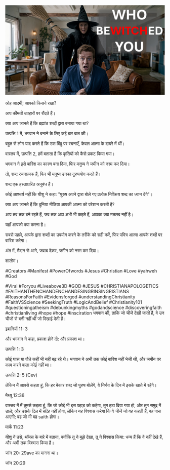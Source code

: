 ![Video cover image](../cover.jpeg "cover-photo")

ओह आदमी; आपको किसने रखा?

आप कीमती उपहारों पर रौंदते हैं।

क्या आप जानते हैं कि ब्रह्मांड शब्दों द्वारा बनाया गया था?

उत्पत्ति 1 में, भगवान ने बनाने के लिए कई बार बात की।

बहुत से लोग याद करते हैं कि उस बिंदु पर रचनाएँ, केवल आत्मा के दायरे में थीं।

वास्तव में, उत्पत्ति 2, हमें बताता है कि कृतियों को कैसे प्रकट किया गया।

भगवान ने इसे बारिश का कारण बना दिया, फिर मनुष्य ने जमीन को नरम कर दिया।

तो, शब्द रचनात्मक हैं, फिर भी मनुष्य उनका दुरुपयोग करते हैं।

शब्द एक हस्ताक्षरित अनुबंध हैं।

कोई आश्चर्य नहीं कि यीशु ने कहा: "पुरुष अपने द्वारा बोले गए प्रत्येक निष्क्रिय शब्द का ध्यान देंगे"।

क्या आप जानते हैं कि दुनिया मीडिया आपकी आत्मा को परेशान करती है?

आप तब तक बने रहते हैं, जब तक आप अभी भी कहते हैं, आपका क्या मतलब नहीं है।

यहाँ आपको क्या करना है।

सबसे पहले, आपके द्वारा शब्दों का उपयोग करने के तरीके को सही करें, फिर पवित्र आत्मा आपके शब्दों पर बारिश करेगा।

अंत में, मैदान से आगे, जवाब देकर, जमीन को नरम कर दिया।

शालोम।


#Creators #Manifest #PowerOfwords #Jesus #Christian #Love #yahweh #God

#Viral #Foryou #Liveabove3D #GOD #JESUS ​​#CHRISTIANAPOLOGETICS #FAITHANTHENCHANDENCHANDESINGRINSINGRISTIANS #ReasonsForFaith #Evidensforgod #understandingChristianity #FaithVSScience #SeekingTruth #LogicAndBelief #Christianity101 #questioningatheism #debunkingmyths #godandscience #discoveringfaith #christianliving #hope #hope #insciration  भगवान की, ताकि जो चीजें देखी जाती हैं, वे उन चीजों से बनी नहीं थीं जो दिखाई देती हैं।


इब्रानियों 11: 3

और भगवान ने कहा, प्रकाश होने दो: और प्रकाश था।

उत्पत्ति 1: 3

कोई घास या पौधे कहीं भी नहीं बढ़ रहे थे। भगवान ने अभी तक कोई बारिश नहीं भेजी थी, और जमीन पर काम करने वाला कोई नहीं था।

उत्पत्ति 2: 5 (Cev)

लेकिन मैं आपसे कहता हूं, कि हर बेकार शब्द जो पुरुष बोलेंगे, वे निर्णय के दिन में इसके खाते में रहेंगे।

मैथ्यू 12:36

वास्तव में मैं तुमसे कहता हूं, कि जो कोई भी इस पहाड़ को कहेगा, तुम हटा दिया गया हो, और तुम समुद्र में डाले; और उसके दिल में संदेह नहीं होगा, लेकिन यह विश्वास करेगा कि वे चीजें जो वह कहती हैं, वह पास आएगी; वह जो भी वह saith होगा।

मार्क 11:23

यीशु ने उसे, थॉमस के बारे में बताया, क्योंकि तू ने मुझे देखा, तू ने विश्वास किया: धन्य हैं कि वे नहीं देखे हैं, और अभी तक विश्वास किया है।

जॉन 20: 29ave का मानना ​​था।

जॉन 20:29

